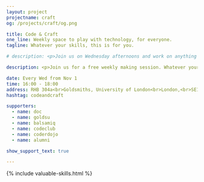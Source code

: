 ```yaml
---
layout: project
projectname: craft
og: /projects/craft/og.png

title: Code & Craft
one_line: Weekly space to play with technology, for everyone.
tagline: Whatever your skills, this is for you.

# description: <p>Join us on Wednesday afternoons and work on anything you want - coursework, side projects, or perhaps something else. Code & Craft is a space for you to play around with anything you want, while being able to ask for help and share your knowledge with others.</p><p>There is no expected skill level required, but we encourage you to ask questions and leave with more knowledge than you arrive with. </p>

description: <p>Join us for a free weekly making session. Whatever your age, background or skill sets, use Code & Craft to learn more and get support from people around you.</p><p>As part of Code & Craft, we run a <a href="http://codeclub.org.uk">Code Club</a> and <a href="http://coderdojo.com">Coder Dojo</a>, which come packed with resources to help you get  started and improve your skill. We also have a <a href="/hardware">Hardware Lab</a> of electronics for you to use.</p><p>You can work in a team or alone, for a single session or over the course of many, to learn new skills, build awesome projects and share with others.</p><p>You don't need any skills to attend - just bring a laptop (ideally). By attending you agree to abide by our <a href="https://github.com/hacksmiths/code-of-conduct">Code of Conduct</a>.</p><p>You do not need to sign up, but please contact Laila Majeed at <a href="lmaje002@gold.ac.uk">lmaje002@gold.ac.uk</a> if you have any question.</p>

date: Every Wed from Nov 1
time: 16:00 - 18:00
address: RHB 304a<br>Goldsmiths, University of London<br>London,<br>SE14 6AD
hashtag: codeandcraft

supporters:
  - name: doc
  - name: goldsu
  - name: balsamiq
  - name: codeclub
  - name: coderdojo
  - name: alumni

show_support_text: true

---
```


{% include valuable-skills.html %}